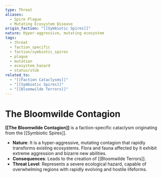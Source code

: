 ```yaml
---
type: Threat
aliases:
  - Spire Plague
  - Mutating Ecosystem Disease
origin_faction: "[[Symbiotic Spires]]"
nature: Hyper-aggressive, mutating ecosystem
tags:
  - threat
  - faction_specific
  - faction/symbiotic_spires
  - plague
  - mutation
  - ecosystem_hazard
  - status/stub
related_to:
  - "[[Faction Cataclysms]]"
  - "[[Symbiotic Spires]]"
  - "[[Bloomwilde Terrors]]"
---
```

# The Bloomwilde Contagion

**[[The Bloomwilde Contagion]]** is a faction-specific cataclysm originating from the [[Symbiotic Spires]].

* **Nature**: It is a hyper-aggressive, mutating contagion that rapidly transforms existing ecosystems. Flora and fauna affected by it exhibit extreme aggression and bizarre new abilities.
* **Consequences**: Leads to the creation of [[Bloomwilde Terrors]].
* **Threat Level**: Represents a severe ecological hazard, capable of overwhelming regions with rapidly evolving and hostile lifeforms.